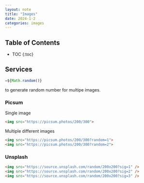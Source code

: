 ```yaml
---
layout: note
title: "Images"
date: 2024-1-2
categories: images
---
```


## Table of Contents

- TOC
{:toc}

## Services

```js
=${Math.random()}
```

 to generate random number for multipe images.

### Picsum

Single image

```html
<img src="https://picsum.photos/200/300">
```

Multiple different images

```html
<img src="https://picsum.photos/200/300?random=1">
<img src="https://picsum.photos/200/300?random=2">
```

### Unsplash

```html
<img src="https://source.unsplash.com/random/200x200?sig=1" />
<img src="https://source.unsplash.com/random/200x200?sig=2" />
<img src="https://source.unsplash.com/random/200x200?sig=3" />
```
